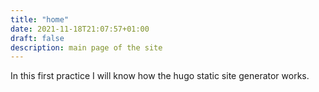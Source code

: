 ```yaml
---
title: "home"
date: 2021-11-18T21:07:57+01:00
draft: false
description: main page of the site
---
```




In this first practice I will know how the hugo static site generator works.